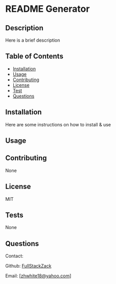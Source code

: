 
 # README Generator

## Description
Here is a brief description

## Table of Contents
* [Installation](#installation)
* [Usage](#usage)
* [Contributing](#contributing)
* [License](#license)
* [Test](#test)
* [Questions](#questions)

## Installation
Here are some instructions on how to install & use

## Usage
       

## Contributing
None

## License
MIT

## Tests
None

## Questions
Contact:

Github: [FullStackZack](https://github.com/FullStackZack)

Email: [zhwhite18@yahoo.com]

    